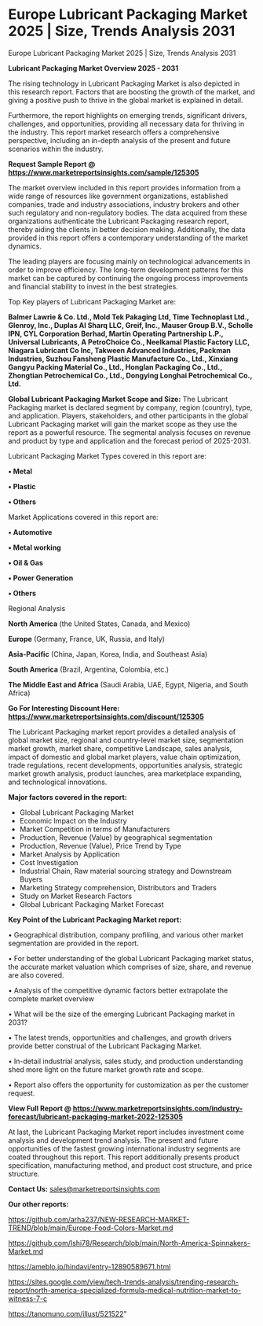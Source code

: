 # Europe Lubricant Packaging Market 2025 | Size, Trends Analysis 2031
Europe Lubricant Packaging Market 2025 | Size, Trends Analysis 2031

<Strong> Lubricant Packaging Market Overview 2025 - 2031</strong>

The rising technology in Lubricant Packaging Market is also depicted in this research report. Factors that are boosting the growth of the market, and giving a positive push to thrive in the global market is explained in detail.

Furthermore, the report highlights on emerging trends, significant drivers, challenges, and opportunities, providing all necessary data for thriving in the industry. This report market research offers a comprehensive perspective, including an in-depth analysis of the present and future scenarios within the industry.

<strong>Request Sample Report @ <a href=https://www.marketreportsinsights.com/sample/125305>https://www.marketreportsinsights.com/sample/125305</a></strong>

The market overview included in this report provides information from a wide range of resources like government organizations, established companies, trade and industry associations, industry brokers and other such regulatory and non-regulatory bodies. The data acquired from these organizations authenticate the Lubricant Packaging research report, thereby aiding the clients in better decision making. Additionally, the data provided in this report offers a contemporary understanding of the market dynamics.

The leading players are focusing mainly on technological advancements in order to improve efficiency. The long-term development patterns for this market can be captured by continuing the ongoing process improvements and financial stability to invest in the best strategies.

Top Key players of Lubricant Packaging Market are:

<strong>Balmer Lawrie & Co. Ltd., Mold Tek Pakaging Ltd, Time Technoplast Ltd., Glenroy, Inc., Duplas Al Sharq LLC, Greif, Inc., Mauser Group B.V., Scholle IPN, CYL Corporation Berhad, Martin Operating Partnership L.P., Universal Lubricants, A PetroChoice Co., Neelkamal Plastic Factory LLC, Niagara Lubricant Co Inc, Takween Advanced Industries, Packman Industries, Suzhou Fansheng Plastic Manufacture Co., Ltd., Xinxiang Gangyu Packing Material Co., Ltd., Honglan Packaging Co., Ltd., Zhongtian Petrochemical Co., Ltd., Dongying Longhai Petrochemical Co., Ltd.</strong>

<strong><b>Global Lubricant Packaging Market Scope and Size:</b></strong>
The Lubricant Packaging market is declared segment by company, region (country), type, and application. Players, stakeholders, and other participants in the global Lubricant Packaging market will gain the market scope as they use the report as a powerful resource. The segmental analysis focuses on revenue and product by type and application and the forecast period of 2025-2031.

Lubricant Packaging Market Types covered in this report are:

<strong>• Metal

• Plastic

• Others</strong>

Market Applications covered in this report are:

<strong>• Automotive

• Metal working

• Oil & Gas

• Power Generation

• Others</strong> 

Regional Analysis

<strong>North America</strong> (the United States, Canada, and Mexico)

<strong>Europe</strong> (Germany, France, UK, Russia, and Italy)

<strong>Asia-Pacific</strong> (China, Japan, Korea, India, and Southeast Asia)

<strong>South America</strong> (Brazil, Argentina, Colombia, etc.)

<strong>The Middle East and Africa</strong> (Saudi Arabia, UAE, Egypt, Nigeria, and South Africa)

<strong>Go For Interesting Discount Here: <a href=https://www.marketreportsinsights.com/discount/125305>https://www.marketreportsinsights.com/discount/125305</a></strong>

The Lubricant Packaging market report provides a detailed analysis of global market size, regional and country-level market size, segmentation market growth, market share, competitive Landscape, sales analysis, impact of domestic and global market players, value chain optimization, trade regulations, recent developments, opportunities analysis, strategic market growth analysis, product launches, area marketplace expanding, and technological innovations.

<strong><b>Major factors covered in the report:</b></strong>
<ul>
  <li>Global Lubricant Packaging Market </li>
  <li>Economic Impact on the Industry</li>
  <li>Market Competition in terms of Manufacturers</li>
  <li>Production, Revenue (Value) by geographical segmentation</li>
  <li>Production, Revenue (Value), Price Trend by Type</li>
  <li>Market Analysis by Application</li>
  <li>Cost Investigation</li>
  <li>Industrial Chain, Raw material sourcing strategy and Downstream Buyers</li>
  <li>Marketing Strategy comprehension, Distributors and Traders</li>
  <li>Study on Market Research Factors</li>
  <li>Global Lubricant Packaging Market Forecast</li>
</ul>

<strong><b>Key Point of the Lubricant Packaging Market report:</b></strong>

• Geographical distribution, company profiling, and various other market segmentation are provided in the report.

• For better understanding of the global Lubricant Packaging market status, the accurate market valuation which comprises of size, share, and revenue are also covered.

• Analysis of the competitive dynamic factors better extrapolate the complete market overview

• What will be the size of the emerging Lubricant Packaging market in 2031?

• The latest trends, opportunities and challenges, and growth drivers provide better construal of the Lubricant Packaging Market.

• In-detail industrial analysis, sales study, and production understanding shed more light on the future market growth rate and scope.

• Report also offers the opportunity for customization as per the customer request.

<strong><b>View Full Report @ <a href=https://www.marketreportsinsights.com/industry-forecast/lubricant-packaging-market-2022-125305>https://www.marketreportsinsights.com/industry-forecast/lubricant-packaging-market-2022-125305</a></b></strong>


At last, the Lubricant Packaging Market report includes investment come analysis and development trend analysis. The present and future opportunities of the fastest growing international industry segments are coated throughout this report. This report additionally presents product specification, manufacturing method, and product cost structure, and price structure.

<strong>Contact Us:</strong>
sales@marketreportsinsights.com

<strong>Our other reports:</strong>

<a href=https://github.com/arha237/NEW-RESEARCH-MARKET-TREND/blob/main/Europe-Food-Colors-Market.md>https://github.com/arha237/NEW-RESEARCH-MARKET-TREND/blob/main/Europe-Food-Colors-Market.md</a>

<a href=https://github.com/Ishi78/Research/blob/main/North-America-Spinnakers-Market.md>https://github.com/Ishi78/Research/blob/main/North-America-Spinnakers-Market.md</a>

<a href=https://ameblo.jp/hindavi/entry-12890589671.html>https://ameblo.jp/hindavi/entry-12890589671.html</a>

<a href=https://sites.google.com/view/tech-trends-analysis/trending-research-report/north-america-specialized-formula-medical-nutrition-market-to-witness-7-c>https://sites.google.com/view/tech-trends-analysis/trending-research-report/north-america-specialized-formula-medical-nutrition-market-to-witness-7-c</a>

<a href=https://tanomuno.com/illust/521522>https://tanomuno.com/illust/521522</a>"
